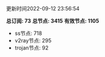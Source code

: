 更新时间2022-09-12 23:56:54

**总订阅: 73**
**总节点: 3415**
**有效节点: 1105**
- ss节点: 718
- v2ray节点: 295
- trojan节点: 92
